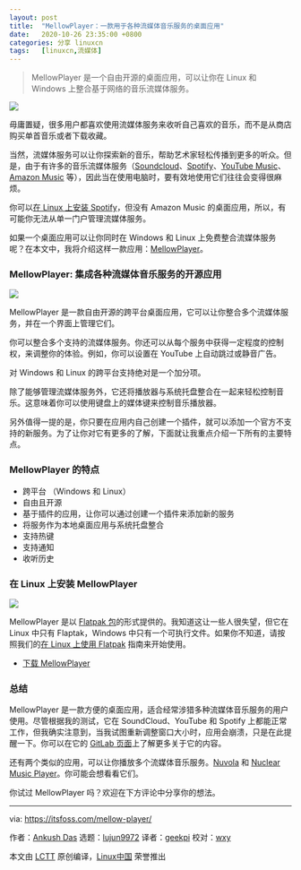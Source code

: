 ```yaml
---
layout: post
title:	"MellowPlayer：一款用于各种流媒体音乐服务的桌面应用"
date:	2020-10-26 23:35:00 +0800 
categories:	分享 linuxcn 
tags:	[linuxcn,流媒体]
---
```




> 
> MellowPlayer 是一个自由开源的桌面应用，可以让你在 Linux 和 Windows 上整合基于网络的音乐流媒体服务。
> 
> 
> 


![](/Asserts/Images//attachment/album/202010/26/233644pb0grbknk4kntgfp.png)


毋庸置疑，很多用户都喜欢使用流媒体服务来收听自己喜欢的音乐，而不是从商店购买单首音乐或者下载收藏。


当然，流媒体服务可以让你探索新的音乐，帮助艺术家轻松传播到更多的听众。但是，由于有许多的音乐流媒体服务（[Soundcloud](https://soundcloud.com)、[Spotify](https://www.spotify.com)、[YouTube Music](https://music.youtube.com)、[Amazon Music](https://music.amazon.com/home) 等），因此当在使用电脑时，要有效地使用它们往往会变得很麻烦。


你可以[在 Linux 上安装 Spotify](https://itsfoss.com/install-spotify-ubuntu-linux/)，但没有 Amazon Music 的桌面应用，所以，有可能你无法从单一门户管理流媒体服务。


如果一个桌面应用可以让你同时在 Windows 和 Linux 上免费整合流媒体服务呢？在本文中，我将介绍这样一款应用：[MellowPlayer](https://colinduquesnoy.gitlab.io/MellowPlayer/)。


### MellowPlayer: 集成各种流媒体音乐服务的开源应用


![](/Asserts/Images//attachment/album/202010/26/233715k0xhc0zm3tmcmf2t.jpg)


MellowPlayer 是一款自由开源的跨平台桌面应用，它可以让你整合多个流媒体服务，并在一个界面上管理它们。


你可以整合多个支持的流媒体服务。你还可以从每个服务中获得一定程度的控制权，来调整你的体验。例如，你可以设置在 YouTube 上自动跳过或静音广告。


对 Windows 和 Linux 的跨平台支持绝对是一个加分项。


除了能够管理流媒体服务外，它还将播放器与系统托盘整合在一起来轻松控制音乐。这意味着你可以使用键盘上的媒体键来控制音乐播放器。


另外值得一提的是，你只要在应用内自己创建一个插件，就可以添加一个官方不支持的新服务。为了让你对它有更多的了解，下面就让我重点介绍一下所有的主要特点。


### MellowPlayer 的特点


* 跨平台 （Windows 和 Linux）
* 自由且开源
* 基于插件的应用，让你可以通过创建一个插件来添加新的服务
* 将服务作为本地桌面应用与系统托盘整合
* 支持热键
* 支持通知
* 收听历史


### 在 Linux 上安装 MellowPlayer


![](/Asserts/Images//attachment/album/202010/26/233535y5cvuycz6c922az3.jpg)


MellowPlayer 是以 [Flatpak 包](https://flathub.org/apps/details/com.gitlab.ColinDuquesnoy.MellowPlayer)的形式提供的。我知道这让一些人很失望，但它在 Linux 中只有 Flaptak，Windows 中只有一个可执行文件。如果你不知道，请按照我们的[在 Linux 上使用 Flatpak](https://itsfoss.com/flatpak-guide/) 指南来开始使用。


* [下载 MellowPlayer](https://colinduquesnoy.gitlab.io/MellowPlayer/#features)


### 总结


MellowPlayer 是一款方便的桌面应用，适合经常涉猎多种流媒体音乐服务的用户使用。尽管根据我的测试，它在 SoundCloud、YouTube 和 Spotify 上都能正常工作，但我确实注意到，当我试图重新调整窗口大小时，应用会崩溃，只是在此提醒一下。你可以在它的 [GitLab 页面](https://gitlab.com/ColinDuquesnoy/MellowPlayer)上了解更多关于它的内容。


还有两个类似的应用，可以让你播放多个流媒体音乐服务。[Nuvola](https://itsfoss.com/nuvola-music-player/) 和 [Nuclear Music Player](https://itsfoss.com/nuclear-music-player-linux/)。你可能会想看看它们。


你试过 MellowPlayer 吗？欢迎在下方评论中分享你的想法。




---


via: <https://itsfoss.com/mellow-player/>


作者：[Ankush Das](https://itsfoss.com/author/ankush/) 选题：[lujun9972](https://github.com/lujun9972) 译者：[geekpi](https://github.com/geekpi) 校对：[wxy](https://github.com/wxy)


本文由 [LCTT](https://github.com/LCTT/TranslateProject) 原创编译，[Linux中国](https://linux.cn/) 荣誉推出
